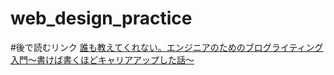 # web_design_practice


#後で読むリンク
[誰も教えてくれない。エンジニアのためのブログライティング入門〜書けば書くほどキャリアアップした話〜](https://engineer.blog.lancers.jp/2018/07/how_to_write_engineering_blog/)
